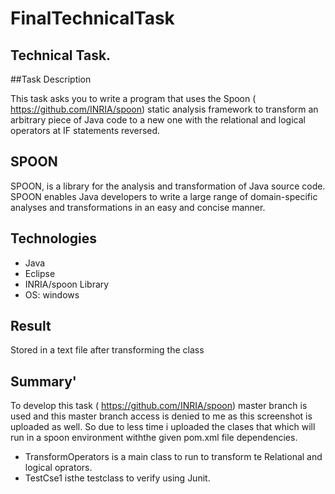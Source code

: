 # FinalTechnicalTask
## Technical Task.

##Task Description

This task asks you to write a program that uses the Spoon (​ https://github.com/INRIA/spoon​ ) static 
analysis framework to transform an arbitrary piece of Java code to a new one with the relational
and logical operators at IF statements reversed.
## SPOON
SPOON, is a library for the analysis and transformation of Java source code. SPOON enables Java developers to write a large range of domain-specific analyses and transformations in an easy and concise manner.

## Technologies
 * Java
 * Eclipse
 * INRIA/spoon Library
 * OS: windows
 
 ## Result
  Stored in a text file after transforming the class 
 ## Summary'
To develop this task (​ https://github.com/INRIA/spoon​ ) master branch is used and this master branch access is denied to me as this screenshot is 
uploaded as well. So due to less time i uploaded the clases that which will run in a spoon environment withthe given pom.xml file dependencies.
* TransformOperators is a main class to run to transform te Relational and logical oprators.
* TestCse1 isthe testclass to verify using Junit. 
